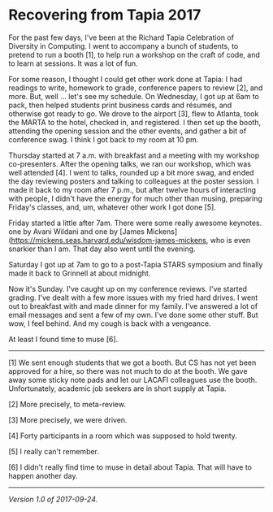 Recovering from Tapia 2017
==========================

For the past few days, I've been at the Richard Tapia Celebration of
Diversity in Computing.  I went to accompany a bunch of students, to
pretend to run a booth [1], to help run a workshop on the craft of 
code, and to learn at sessions.  It was a lot of fun.

For some reason, I thought I could get other work done at Tapia: I had
readings to write, homework to grade, conference papers to review [2],
and more.  But, well ... let's see my schedule.  On Wednesday, I got up
at 6am to pack, then helped students print business cards and résumés,
and otherwise got ready to go.  We drove to the airport [3], flew to
Atlanta, took the MARTA to the hotel, checked in, and registered.  I
then set up the booth, attending the opening session and the other
events, and gather a bit of conference swag.  I think I got back to my
room at 10 pm.

Thursday started at 7 a.m. with breakfast and a meeting with my workshop
co-presenters.  After the opening talks, we ran our workshop, which was
well attended [4].  I went to talks, rounded up a bit more swag, and
ended the day reviewing posters and talking to colleagues at the poster 
session.  I made it back to my room after 7 p.m., but after twelve
hours of interacting with people, I didn't have the energy for much
other than musing, preparing Friday's classes, and, um, whatever other
work I got done [5].

Friday started a little after 7am.  There were some really
awesome keynotes. one by Avani Wildani and one by [James
Mickens](https://mickens.seas.harvard.edu/wisdom-james-mickens, who is
even snarkier than I am.  That day also went until the evening.

Saturday I got up at 7am to go to a post-Tapia STARS symposium and
finally made it back to Grinnell at about midnight.

Now it's Sunday.  I've caught up on my conference reviews.  I've started
grading.  I've dealt with a few more issues with my fried hard drives.
I went out to breakfast with and made dinner for my family.  I've answered
a lot of email messages and sent a few of my own.  I've done some other
stuff.  But wow, I feel behind.  And my cough is back with a vengeance.

At least I found time to muse [6].

---

[1] We sent enough students that we got a booth.  But CS has not yet been
approved for a hire, so there was not much to do at the booth.  We gave
away some sticky note pads and let our LACAFI colleagues use the booth.
Unfortunately, academic job seekers are in short supply at Tapia.

[2] More precisely, to meta-review.

[3] More precisely, we were driven.

[4] Forty participants in a room which was supposed to hold twenty.

[5] I really can't remember.

[6] I didn't really find time to muse in detail about Tapia.  That will
have to happen another day.

---

*Version 1.0 of 2017-09-24.*
